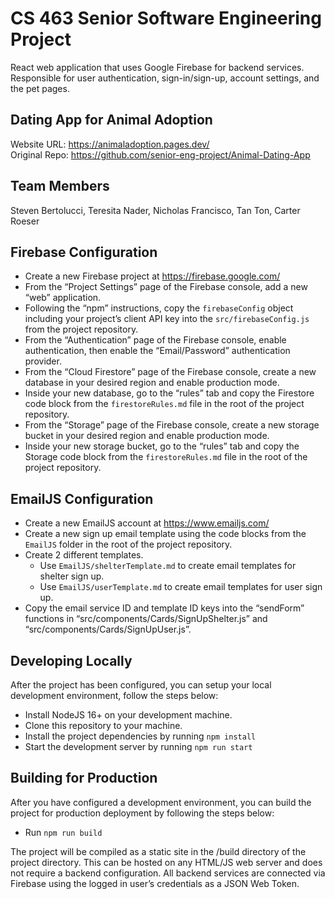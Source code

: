 # CS 463 Senior Software Engineering Project  

React web application that uses Google Firebase for backend services. Responsible for user authentication, sign-in/sign-up, account settings, and the pet pages. 

## Dating App for Animal Adoption

Website URL: https://animaladoption.pages.dev/ \
Original Repo: https://github.com/senior-eng-project/Animal-Dating-App 

## Team Members
Steven Bertolucci, 
Teresita Nader,
Nicholas Francisco,
Tan Ton,
Carter Roeser

## Firebase Configuration
- Create a new Firebase project at https://firebase.google.com/
- From the “Project Settings” page of the Firebase console, add a new “web” application.
- Following the “npm” instructions, copy the `firebaseConfig` object including your project’s client API key into the `src/firebaseConfig.js` from the project repository.
- From the “Authentication” page of the Firebase console, enable authentication, then enable the “Email/Password” authentication provider.
- From the “Cloud Firestore” page of the Firebase console, create a new database in your desired region and enable production mode.
- Inside your new database, go to the “rules” tab and copy the Firestore code block from the `firestoreRules.md` file in the root of the project repository. 
- From the “Storage” page of the Firebase console, create a new storage bucket in your desired region and enable production mode.
- Inside your new storage bucket, go to the “rules” tab and copy the Storage code block from the `firestoreRules.md` file in the root of the project repository.

## EmailJS Configuration
- Create a new EmailJS account at https://www.emailjs.com/
- Create a new sign up email template using the code blocks from the `EmailJS` folder in the root of the project repository.
- Create 2 different templates.
  - Use `EmailJS/shelterTemplate.md` to create email templates for shelter sign up.
  - Use `EmailJS/userTemplate.md` to create email templates for user sign up.
- Copy the email service ID and template ID keys into the “sendForm” functions in “src/components/Cards/SignUpShelter.js” and “src/components/Cards/SignUpUser.js”.

## Developing Locally
After the project has been configured, you can setup your local development environment, follow the steps below:
- Install NodeJS 16+ on your development machine.
- Clone this repository to your machine.
- Install the project dependencies by running `npm install`
- Start the development server by running `npm run start`

## Building for Production
After you have configured a development environment, you can build the project for production deployment by following the steps below:
- Run `npm run build`

The project will be compiled as a static site in the /build directory of the project directory. This can be hosted on any HTML/JS web server and does not require a backend configuration. All backend services are connected via Firebase using the logged in user’s credentials as a JSON Web Token. 